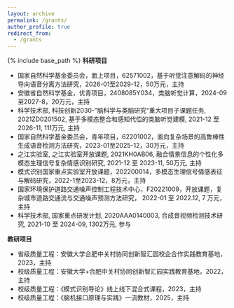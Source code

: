 ```yaml
---
layout: archive
permalink: /grants/
author_profile: true
redirect_from:
  - /grants
---
```

<!-- Google tag (gtag.js) -->
<script async src="https://www.googletagmanager.com/gtag/js?id=G-T0S164QJL9"></script>
<script>
  window.dataLayer = window.dataLayer || [];
  function gtag(){dataLayer.push(arguments);}
  gtag('js', new Date());

  gtag('config', 'G-T0S164QJL9');
</script>
{% include base_path %}
**科研项目**
* 国家自然科学基金委员会，面上项目，62571002，基于听觉注意解码的神经导向语音分离方法研究，2026-01至2029-12，50万元，主持
* 安徽省自然科学基金，优青项目，2408085Y034，类脑听觉计算，2024-09至2027-8，20万元，主持
* 科学技术部, 科技创新2030-”脑科学与类脑研究“重大项目子课题任务, 2021ZD0201502, 基于多模态整合和感知代偿的类脑听觉建模, 2021-12 至 2026-11, 111万元, 主持
* 国家自然科学基金委员会，青年项目，62201002，面向复杂场景的高鲁棒性生成语音检测方法研究，2023-01至2025-12，30万元，主持
* 之江实验室, 之江实验室开放课题, 2021KH0AB06, 融合情景信息的个性化多模态生理信号复杂情感识别研究, 2021-12 至 2023-11, 50万元, 主持
* 模式识别国家重点实验室开放课题，202200014，多模态生理信号情感表征与解码研究，2022-1至2023-12，8万元，主持
* 国家环境保护道路交通噪声控制工程技术中心，F20221009，开放课题，复杂城市道路交通流与交通噪声预测方法研究， 2022-01 至 2022.12, 7 万元，主持
*  科学技术部, 国家重点研发计划, 2020AAA0140003, 合成音视频检测技术研究, 2021-10 至 2024-09, 1302万元, 参与

**教研项目**
* 省级质量工程：安徽大学合肥中关村协同创新智汇园校企合作实践教育基地，2023，主持
* 校级质量工程：安徽大学+合肥中关村协同创新智汇园实践教育基地，2022，主持
* 校级质量工程：《模式识别导论》线上线下混合式课程，2023，主持
* 校级质量工程：《脑机接口原理与实践》一流教材，2025，主持
